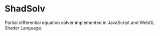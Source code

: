 ShadSolv
========
Partial differential equation solver implemented in JavaScript
and WebGL Shader Language.
